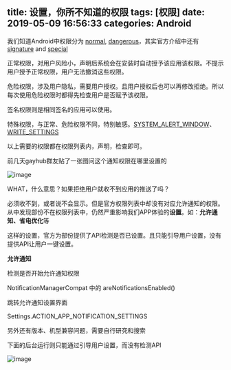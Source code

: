title: 设置，你所不知道的权限
tags: [权限]
date: 2019-05-09 16:56:33
categories: Android
---
我们知道Android中权限分为 [normal](https://developer.android.google.cn/guide/topics/permissions/overview#normal_permissions), [dangerous](https://developer.android.google.cn/guide/topics/permissions/overview#dangerous_permissions)，其实官方介绍中还有[signature](https://developer.android.google.cn/guide/topics/permissions/overview#signature_permissions) and [special](https://developer.android.google.cn/guide/topics/permissions/overview#special_permissions)   

正常权限，对用户风险小，声明后系统会在安装时自动授予该应用该权限。不提示用户授予正常权限，用户无法撤消这些权限。

危险权限，涉及用户隐私，需要用户授权。且用户授权后也可以再修改拒绝。所以每次使用危险权限时都得先检查用户是否赋予该权限。

签名权限则是相同签名的应用可以使用。

特殊权限，与正常、危险权限不同，特别敏感。[SYSTEM_ALERT_WINDOW](https://developer.android.google.cn/reference/android/Manifest.permission.html#SYSTEM_ALERT_WINDOW)、[WRITE_SETTINGS](https://developer.android.google.cn/reference/android/Manifest.permission.html#WRITE_SETTINGS)

<!--more-->

以上需要的权限都在权限列表内，声明，检查即可。

前几天gayhub群友贴了一张图问这个通知权限在哪里设置的

![image](notification_enable.jpg)

WHAT，什么意思？如果拒绝用户就收不到应用的推送了吗？

必须收不到，或者说不会显示。但是官方权限列表中却没有对应允许通知的权限。从中发现部份不在权限列表中，仍然严重影响我们APP体验的**设置**。如：**允许通知、省电优化**等

这样的设置，官方为部份提供了API检测是否已设置。且只能引导用户设置，没有提供API让用户一键设置。

**允许通知**

检测是否开始允许通知权限

NotificationManagerCompat 中的 areNotificationsEnabled()

跳转允许通知设置界面

Settings.ACTION_APP_NOTIFICATION_SETTINGS

另外还有版本、机型兼容问题，需要自行研究和搜索

下面的后台运行则只能通过引导用户设置，而没有检测API

![image](back_op.jpg)